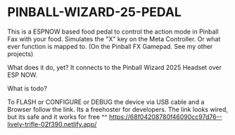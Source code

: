 # PINBALL-WIZARD-25-PEDAL
This is a ESPNOW based food pedal to control the action mode in Pinball Fax with your food.
Simulates the "X" key on the Meta Controller. Or what ever function is mapped to. (On the Pinball FX Gamepad. See my other projects)

What does it do, yet?
It connects to the Pinball Wizard 2025 Headset over ESP NOW. 

What is todo?

To FLASH or CONFIGURE or DEBUG the device via USB cable and a Browser follow the link.
Its a freehoster for developers. 
The link looks wired, but its safe and it works for free ^^
https://68f04208780f46090cc97d76--lively-trifle-02f390.netlify.app/

